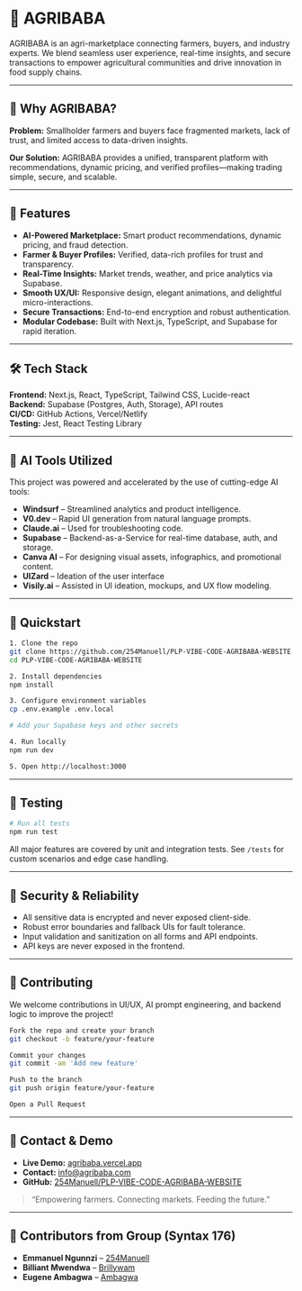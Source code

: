 # 🌾 AGRIBABA

AGRIBABA is an agri-marketplace connecting farmers, buyers, and industry experts. We blend seamless user experience, real-time insights, and secure transactions to empower agricultural communities and drive innovation in food supply chains.

---

## 🧠 Why AGRIBABA?

**Problem:** Smallholder farmers and buyers face fragmented markets, lack of trust, and limited access to data-driven insights.

**Our Solution:** AGRIBABA provides a unified, transparent platform with recommendations, dynamic pricing, and verified profiles—making trading simple, secure, and scalable.

---

## 🎯 Features

- **AI-Powered Marketplace:** Smart product recommendations, dynamic pricing, and fraud detection.  
- **Farmer & Buyer Profiles:** Verified, data-rich profiles for trust and transparency.  
- **Real-Time Insights:** Market trends, weather, and price analytics via Supabase.  
- **Smooth UX/UI:** Responsive design, elegant animations, and delightful micro-interactions.  
- **Secure Transactions:** End-to-end encryption and robust authentication.  
- **Modular Codebase:** Built with Next.js, TypeScript, and Supabase for rapid iteration.

---

## 🛠️ Tech Stack

**Frontend:** Next.js, React, TypeScript, Tailwind CSS, Lucide-react  
**Backend:** Supabase (Postgres, Auth, Storage), API routes  
**CI/CD:** GitHub Actions, Vercel/Netlify  
**Testing:** Jest, React Testing Library

---

## 🤖 AI Tools Utilized

This project was powered and accelerated by the use of cutting-edge AI tools:

- **Windsurf** – Streamlined analytics and product intelligence.  
- **V0.dev** – Rapid UI generation from natural language prompts.  
- **Claude.ai** – Used for troubleshooting code.  
- **Supabase** – Backend-as-a-Service for real-time database, auth, and storage.  
- **Canva AI** – For designing visual assets, infographics, and promotional content.  
- **UIZard** – Ideation of the user interface  
- **Visily.ai** – Assisted in UI ideation, mockups, and UX flow modeling.

---

## 🚦 Quickstart

```bash
1. Clone the repo
git clone https://github.com/254Manuell/PLP-VIBE-CODE-AGRIBABA-WEBSITE.git
cd PLP-VIBE-CODE-AGRIBABA-WEBSITE

2. Install dependencies
npm install

3. Configure environment variables
cp .env.example .env.local

# Add your Supabase keys and other secrets

4. Run locally
npm run dev

5. Open http://localhost:3000
````

---

## 🧪 Testing

```bash
# Run all tests
npm run test
```

All major features are covered by unit and integration tests. See `/tests` for custom scenarios and edge case handling.

---

## 🔐 Security & Reliability

* All sensitive data is encrypted and never exposed client-side.
* Robust error boundaries and fallback UIs for fault tolerance.
* Input validation and sanitization on all forms and API endpoints.
* API keys are never exposed in the frontend.

---

## 👥 Contributing

We welcome contributions in UI/UX, AI prompt engineering, and backend logic to improve the project!

```bash
Fork the repo and create your branch
git checkout -b feature/your-feature

Commit your changes
git commit -am 'Add new feature'

Push to the branch
git push origin feature/your-feature

Open a Pull Request
```

---

## 📣 Contact & Demo

* **Live Demo:** [agribaba.vercel.app](https://agribaba.vercel.app)
* **Contact:** [info@agribaba.com](mailto:info@agribaba.com)
* **GitHub:** [254Manuell/PLP-VIBE-CODE-AGRIBABA-WEBSITE](https://github.com/254Manuell/PLP-VIBE-CODE-AGRIBABA-WEBSITE)

> “Empowering farmers. Connecting markets. Feeding the future.”

---

## 🏁 Contributors from Group (Syntax 176)

* **Emmanuel Ngunnzi** – [254Manuell](https://github.com/254Manuell)
* **Billiant Mwendwa** – [Brillywam](https://github.com/Brillywam)
* **Eugene Ambagwa** – [Ambagwa](https://github.com/Ambagwa)

```

```

   
